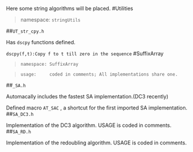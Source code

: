 Here some string algorithms will be placed.
#Utilities
> namespace: `stringUtils`

##`UT_str_cpy.h`

Has `dscpy` functions defined.

`dscpy(f,t):Copy f to t till zero in the sequence`
#SuffixArray

> `namespace: SuffixArray`

> `usage:     coded in comments; All implementations share one.`

##`_SA.h`

Automacally includes the fastest SA implementation.(DC3 recently)

Defined macro `AT_SAC` , a shortcut for the first imported SA implementation.
##`SA_DC3.h`

Implementation of the DC3 algorithm. USAGE is coded in comments.
##`SA_RD.h`

Implementation of the redoubling algorithm. USAGE is coded in comments.
